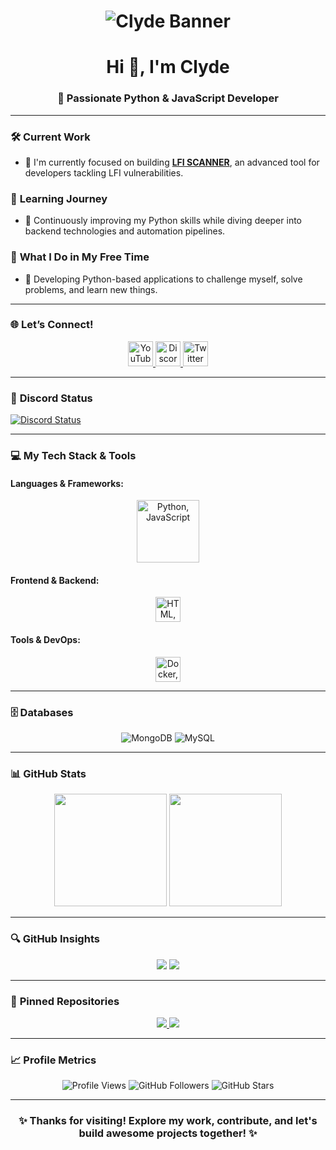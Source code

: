 <h1 align="center">
  <img src="https://www.osinthub.fr/clyde_banner.png" alt="Clyde Banner" />
</h1>

<h1 align="center">Hi 👋, I'm Clyde</h1>
<h3 align="center">🚀 Passionate Python & JavaScript Developer</h3>

---

### 🛠️ **Current Work**
- 🚧 I'm currently focused on building [**LFI SCANNER**](https://github.com/clydedc/lfi-scanner), an advanced tool for developers tackling LFI vulnerabilities.

### 🌱 **Learning Journey**
- 📘 Continuously improving my Python skills while diving deeper into backend technologies and automation pipelines.

### 🚀 **What I Do in My Free Time**
- 🎯 Developing Python-based applications to challenge myself, solve problems, and learn new things.

---

### 🌐 **Let’s Connect!**
<p align="center">
  <a href="https://youtube.com/channel/UC4vJgHvruxP7fq-Fyoegz3A" target="_blank">
    <img src="https://raw.githubusercontent.com/rahuldkjain/github-profile-readme-generator/master/src/images/icons/Social/youtube.svg" alt="YouTube" height="40" width="40" />
  </a>
  <a href="https://discord.gg/4SrGTgkTsq" target="_blank">
    <img src="https://raw.githubusercontent.com/rahuldkjain/github-profile-readme-generator/master/src/images/icons/Social/discord.svg" alt="Discord" height="40" width="40" />
  </a>
  <a href="https://twitter.com/clyde211dsc" target="_blank">
    <img src="https://raw.githubusercontent.com/rahuldkjain/github-profile-readme-generator/master/src/images/icons/Social/twitter.svg" alt="Twitter" height="40" width="40" />
  </a>
</p>

---

### 💬 **Discord Status**
[![Discord Status](https://lanyard.cnrad.dev/api/1361691516086517803)](https://discord.com/users/1361691516086517803)

---

### 💻 **My Tech Stack & Tools**

#### **Languages & Frameworks:**
<p align="center">
  <img src="https://skillicons.dev/icons?i=python,javascript" alt="Python, JavaScript" height="100" width="100" />
</p>

#### **Frontend & Backend:**
<p align="center">
  <img src="https://skillicons.dev/icons?i=html,css,nodejs" alt="HTML, CSS, Node.js" height="40" width="40" />
</p>

#### **Tools & DevOps:**
<p align="center">
  <img src="https://skillicons.dev/icons?i=docker,git" alt="Docker, Git" height="40" width="40" />
</p>

---

### 🗄️ **Databases**
<p align="center">
  <img src="https://img.shields.io/badge/MongoDB-4EA94B?style=for-the-badge&logo=mongodb&logoColor=white" alt="MongoDB" />
  <img src="https://img.shields.io/badge/MySQL-4479A1?style=for-the-badge&logo=mysql&logoColor=white" alt="MySQL" />
</p>

---

### 📊 **GitHub Stats**
<p align="center">
  <img src="https://github-readme-stats.vercel.app/api?username=clydedc&show_icons=true&theme=radical&count_private=true" height="180" />
  <img src="https://github-readme-streak-stats.herokuapp.com?user=clydedc&theme=radical" height="180" />
</p>

---

### 🔍 **GitHub Insights**
<p align="center">
  <img src="https://github-readme-stats.vercel.app/api/top-langs/?username=clydedc&layout=compact&theme=radical" />
  <img src="https://github-profile-summary-cards.vercel.app/api/cards/profile-details?username=clydedc&theme=radical" />
</p>

---

### 📌 **Pinned Repositories**
<p align="center">
  <a href="https://github.com/clydedc/OpenSpy" target="_blank">
    <img src="https://github-readme-stats.vercel.app/api/pin/?username=clydedc&repo=OpenSpy&theme=radical" />
  </a>
  <a href="https://github.com/clydedc/rankbot" target="_blank">
    <img src="https://github-readme-stats.vercel.app/api/pin/?username=clydedc&repo=rankbot&theme=radical" />
  </a>
</p>

---

### 📈 **Profile Metrics**
<p align="center">
  <img src="https://api.visitorbadge.io/api/VisitorHit?user=clydedc&countColor=%23FF0000" alt="Profile Views">
  <img src="https://img.shields.io/github/followers/clydedc?color=FF0000&style=for-the-badge&logo=github&label=Follow" alt="GitHub Followers">
  <img src="https://img.shields.io/github/stars/clydedc?color=FF0000&style=for-the-badge&logo=github&label=Stars" alt="GitHub Stars">
</p>

---

<h3 align="center">✨ Thanks for visiting! Explore my work, contribute, and let's build awesome projects together! ✨</h3>
